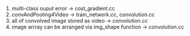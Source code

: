 1. multi-class ouput error -> cost_gradient.cc
2. convAndPooling4Video -> train_network.cc, convolution.cc
3. all of convolved image stored as video -> convolution.cc
4. image arrray can be arranged via img_shape function -> convolution.cc
